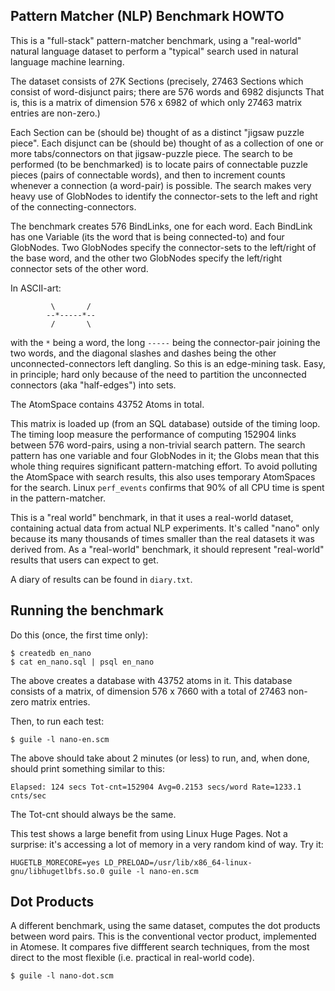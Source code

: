 
Pattern Matcher (NLP) Benchmark HOWTO
-------------------------------------
This is a "full-stack" pattern-matcher benchmark, using a "real-world"
natural language dataset to perform a "typical" search used in natural
language machine learning.

The dataset consists of 27K Sections (precisely, 27463 Sections which
consist of word-disjunct pairs; there are 576 words and 6982 disjuncts
That is, this is a matrix of dimension 576 x 6982 of which only 27463
matrix entries are non-zero.)

Each Section can be (should be) thought of as a distinct "jigsaw puzzle
piece". Each disjunct can be (should be) thought of as a collection of
one or more tabs/connectors on that jigsaw-puzzle piece. The search to
be performed (to be benchmarked) is to locate pairs of connectable
puzzle pieces (pairs of connectable words), and then to increment counts
whenever a connection (a word-pair) is possible. The search makes very
heavy use of GlobNodes to identify the connector-sets to the left and
right of the connecting-connectors.

The benchmark creates 576 BindLinks, one for each word. Each BindLink
has one Variable (its the word that is being connected-to) and four
GlobNodes. Two GlobNodes specify the connector-sets to the left/right
of the base word, and the other two GlobNodes specify the left/right
connector sets of the other word.

In ASCII-art:
```
         \       /
        --*-----*--
         /       \
```
with the `*` being a word, the long `-----` being the connector-pair
joining the two words, and the diagonal slashes and dashes being the
other unconnected-connectors left dangling.  So this is an edge-mining
task. Easy, in principle; hard only because of the need to partition
the unconnected connectors (aka "half-edges") into sets.

The AtomSpace contains 43752 Atoms in total.

This matrix is loaded up (from an SQL database) outside of the timing
loop. The timing loop measure the performance of computing 152904 links
between 576 word-pairs, using a non-trivial search pattern. The search
pattern has one variable and four GlobNodes in it; the Globs mean that
this whole thing requires significant pattern-matching effort.  To
avoid polluting the AtomSpace with search results, this also uses
temporary AtomSpaces for the search. Linux `perf_events` confirms that
90% of all CPU time is spent in the pattern-matcher.

This is a "real world" benchmark, in that it uses a real-world dataset,
containing actual data from actual NLP experiments.  It's called "nano"
only because its many thousands of times smaller than the real datasets
it was derived from.  As a "real-world" benchmark, it should represent
"real-world" results that users can expect to get.

A diary of results can be found in `diary.txt`.

## Running the benchmark

Do this (once, the first time only):
```
$ createdb en_nano
$ cat en_nano.sql | psql en_nano
```
The above creates a database with 43752 atoms in it.
This database consists of a matrix, of dimension 576 x 7660
with a total of 27463 non-zero matrix entries.

Then, to run each test:
```
$ guile -l nano-en.scm
```
The above should take about 2 minutes (or less) to run, and, when done,
should print something similar to this:

```
Elapsed: 124 secs Tot-cnt=152904 Avg=0.2153 secs/word Rate=1233.1 cnts/sec
```

The Tot-cnt should always be the same.

This test shows a large benefit from using Linux Huge Pages.
Not a surprise: it's accessing a lot of memory in a very random
kind of way.  Try it:
```
HUGETLB_MORECORE=yes LD_PRELOAD=/usr/lib/x86_64-linux-gnu/libhugetlbfs.so.0 guile -l nano-en.scm
```

## Dot Products

A different benchmark, using the same dataset, computes the dot products
between word pairs. This is the conventional vector product, implemented
in Atomese. It compares five diffferent search techniques, from the most
direct to the most flexible (i.e. practical in real-world code).
```
$ guile -l nano-dot.scm
```
